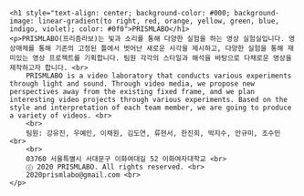 <!DOCTYPE html>
<html>

<head>
    <meta charset="utf-8">
    <meta http-equiv="X-UA-Compatible" content="IE=edge">
    <title>PRISMLABO</title>
    <meta name="description" content="PRISMLABO README FILE">
    <link rel="stylesheet" href="main.css">
</head>


<body>

    <h1 style="text-align: center; background-color: #000; background-image: linear-gradient(to right, red, orange, yellow, green, blue, indigo, violet); color: #0f0">PRISMLABO</h1>
    <p>PRISMLABO(프리즘라보)는 빛과 소리를 통해 다양한 실험을 하는 영상 실험실입니다. 영상매체를 통해 기존의 고정된 틀에서 벗어난 새로운 시각을 제시하고, 다양한 실험을 통해 재미있는 영상 프로젝트를 기획합니다. 팀원 각각의 스타일과 해석을 바탕으로 다채로운 영상을 제작하고자 합니다. <br>
        PRISMLABO is a video laboratory that conducts various experiments through light and sound. Through video media, we propose new perspectives away from the existing fixed frame, and we plan interesting video projects through various experiments. Based on the style and interpretation of each team member, we are going to produce a variety of videos. <br>
        <br>
        팀원: 강유진, 우예인, 이채원, 김도연, 류현서, 한진희, 박지수, 안규미, 조수민 <br>
        <br>
        03760 서울특별시 서대문구 이화여대길 52 이화여자대학교 <br>
        ⓒ 2020 PRISMLABO. All rights reserved. <br>
        2020prismlabo@gmail.com <br>
    </p>

</body>

</html>

